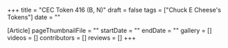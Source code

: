 +++
title = "CEC Token 416 (B, N)"
draft = false
tags = ["Chuck E Cheese's Tokens"]
date = ""

[Article]
pageThumbnailFile = ""
startDate = ""
endDate = ""
gallery = []
videos = []
contributors = []
reviews = []
+++